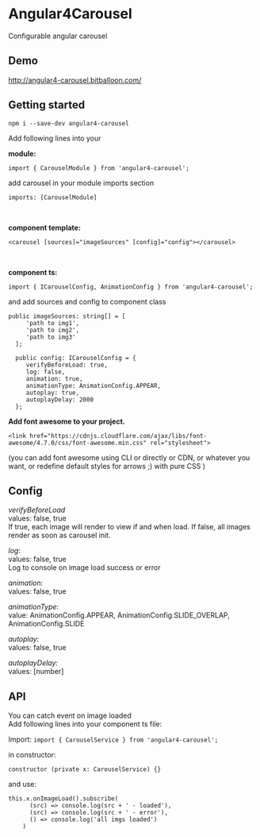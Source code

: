 # Angular4Carousel

Configurable angular carousel

## Demo

http://angular4-carousel.bitballoon.com/

## Getting started

`npm i --save-dev angular4-carousel`

Add following lines into your

**module:**

```
import { CarouselModule } from 'angular4-carousel';
```

add carousel in your module imports section<br/>
```
imports: [CarouselModule]
```

<br/>

**component template:**

```
<carousel [sources]="imageSources" [config]="config"></carousel>
```

<br/>

**component ts:**
 
```
import { ICarouselConfig, AnimationConfig } from 'angular4-carousel';
```

and add sources and config to component class
```
public imageSources: string[] = [
     'path to img1',
     'path to img2',
     'path to img3'
  ];
  
  public config: ICarouselConfig = {
     verifyBeforeLoad: true,
     log: false,
     animation: true,
     animationType: AnimationConfig.APPEAR,
     autoplay: true,
     autoplayDelay: 2000
  };
```
  
**Add font awesome to your project.** 
```
<link href="https://cdnjs.cloudflare.com/ajax/libs/font-awesome/4.7.0/css/font-awesome.min.css" rel="stylesheet">
```
(you can add font awesome using CLI or directly or CDN, or whatever you want, or redefine default styles for arrows ;) with pure CSS )
  
## Config

_verifyBeforeLoad_ <br/>
values: false, true <br/>
If true, each image will render to view if and when load.
If false, all images render as soon as carousel init.

_log_: <br/>
values: false, true <br/>
Log to console on image load success or error

_animation:_ <br/>
values: false, true <br/>


_animationType_: <br/>
value: AnimationConfig.APPEAR, AnimationConfig.SLIDE_OVERLAP, AnimationConfig.SLIDE

_autoplay:_<br/>
values: false, true

_autoplayDelay:_ <br/>
values: [number]

## API

You can catch event on image loaded <br/>
Add following lines into your component ts file:

Import:
`
import { CarouselService } from 'angular4-carousel';
`

in constructor:

`
constructor (private x: CarouselService) {}
`

and use:<br/>
```
this.x.onImageLoad().subscribe(
      (src) => console.log(src + ' - loaded'),
      (src) => console.log(src + ' - error'),
      () => console.log('all imgs loaded')
    )
```

